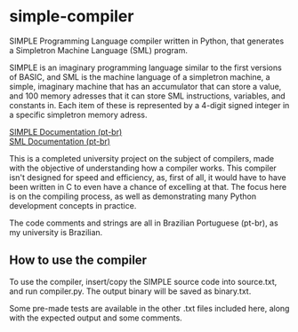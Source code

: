 # simple-compiler
SIMPLE Programming Language compiler written in Python, that generates a Simpletron Machine Language (SML) program.

SIMPLE is an imaginary programming language similar to the first versions of BASIC, and SML is the machine language of a simpletron machine, a simple, imaginary machine that has an accumulator that can store a value, and 100 memory adresses that it can store SML instructions, variables, and constants in. Each item of these is represented by a 4-digit signed integer in a specific simpletron memory adress.

[SIMPLE Documentation (pt-br)](http://www.ybadoo.com.br/tutoriais/cmp/11/)  
[SML Documentation (pt-br)](http://www.ybadoo.com.br/tutoriais/cmp/10/)

This is a completed university project on the subject of compilers, made with the objective of understanding how a compiler works. This compiler isn't designed for speed and efficiency, as, first of all, it would have to have been written in C to even have a chance of excelling at that. The focus here is on the compiling process, as well as demonstrating many Python development concepts in practice. 

The code comments and strings are all in Brazilian Portuguese (pt-br), as my university is Brazilian.

## How to use the compiler

To use the compiler, insert/copy the SIMPLE source code into source.txt, and run compiler.py. The output binary will be saved as binary.txt. 

Some pre-made tests are available in the other .txt files included here, along with the expected output and some comments.
